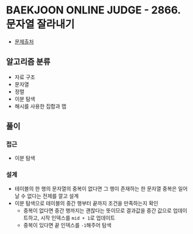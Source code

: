 # BAEKJOON ONLINE JUDGE - 2866. 문자열 잘라내기

- [문제출처](https://www.acmicpc.net/problem/2866 '2866. 문자열 잘라내기')

## 알고리즘 분류

- 자료 구조
- 문자열
- 정렬
- 이분 탐색
- 해시를 사용한 집합과 맵

## 풀이

### 접근

- 이분 탐색

### 설계

- 테이블의 한 행의 문자열의 중복이 없다면 그 행이 존재하는 한 문자열 중복은 일어날 수 없다는 전제를 깔고 설계
- 이분 탐색으로 테이블의 중간 행부터 끝까지 조건을 만족하는지 확인
  - 중복이 없다면 중간 행까지는 괜찮다는 뜻이므로 결과값을 중간 값으로 업데이트하고, 시작 인덱스를 `mid + 1`로 업데이트
  - 중복이 있다면 끝 인덱스를 `-1`해주어 탐색
